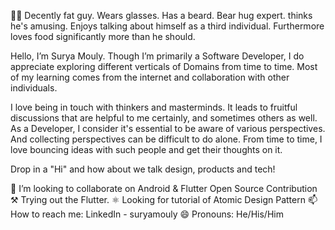 🧑‍💻 Decently fat guy. Wears glasses. Has a beard. Bear hug expert. thinks he's amusing. Enjoys talking about himself as a third individual. Furthermore loves food significantly more than he should.

Hello, I’m Surya Mouly. Though I’m primarily a Software Developer,  I do appreciate exploring different verticals of Domains from time to time. Most of my learning comes from the internet and collaboration with other individuals.

I love being in touch with thinkers and masterminds. It leads to fruitful discussions that are helpful to me certainly, and sometimes others as well. As a Developer, I consider it's essential to be aware of various perspectives. And collecting perspectives can be difficult to do alone. From time to time, I love bouncing ideas with such people and get their thoughts on it.

Drop in a "Hi" and how about we talk design, products and tech!

👯 I’m looking to collaborate on Android & Flutter Open Source Contribution
⚒️ Trying out the Flutter.
⚛️ Looking for tutorial of Atomic Design Pattern
📫 How to reach me: LinkedIn - suryamouly
😄 Pronouns: He/His/Him

    
